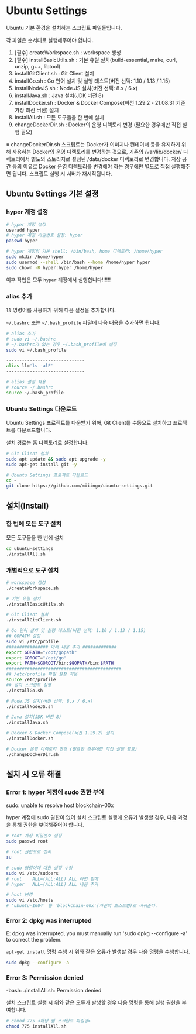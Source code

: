 # Ubuntu Settings

Ubuntu 기본 환경을 설치하는 스크립트 파일들입니다.

각 파일은 순서대로 실행해주어야 합니다.

1. [필수] createWorkspace.sh : workspace 생성
2. [필수] installBasicUtils.sh : 기본 유틸 설치(build-essential, make, curl, unzip, g++, libtool)
3. installGitClient.sh : Git Client 설치
4. installGo.sh : Go 언어 설치 및 실행 테스트(버전 선택: 1.10 / 1.13 / 1.15)
5. installNodeJS.sh : Node.JS 설치(버전 선택: 8.x / 6.x)
6. installJava.sh : Java 설치(JDK 버전 8)
7. installDocker.sh : Docker & Docker Compose(버전 1.29.2 - 21.08.31 기준 가장 최신 버전) 설치
8. installAll.sh : 모든 도구들을 한 번에 설치
9. changeDockerDir.sh : Docker의 운영 디렉토리 변경 (필요한 경우에만 직접 실행 필요)

※ changeDockerDir.sh 스크립트는 Docker가 이미지나 컨테이너 등을 유지하기 위해 사용하는 Docker의 운영 디렉토리를 변경하는 것으로, 기존의 /var/lib/docker/ 디렉토리에서 별도의 스토리지로 설정된 /data/docker 디렉토리로 변경합니다. 저장 공간 등의 이유로 Docker 운영 디렉토리를 변경해야 하는 경우에만 별도로 직접 실행해주면 됩니다. 스크립트 실행 시 서버가 재시작됩니다.


## Ubuntu Settings 기본 설정

### hyper 계정 설정

```sh
# hyper 계정 설정
useradd hyper
# hyper 계정 비밀번호 설정: hyper
passwd hyper

# hyper 계정의 기본 shell: /bin/bash, home 디렉토리: /home/hyper
sudo mkdir /home/hyper
sudo usermod --shell /bin/bash --home /home/hyper hyper
sudo chown -R hyper:hyper /home/hyper

```

이후 작업은 모두 `hyper` 계정에서 실행합니다!!!!!!


### alias 추가

`ll` 명령어를 사용하기 위해 다음 설정을 추가합니다.

`~/.bashrc` 또는 `~/.bash_profile` 파일에 다음 내용을 추가하면 됩니다.

```sh
# alias 추가
# sudo vi ~/.bashrc
# ~/.bashrc가 없는 경우 ~/.bash_profile에 설정
sudo vi ~/.bash_profile

------------------------------
alias ll='ls -alF'
------------------------------

# alias 설정 적용
# source ~/.bashrc
source ~/.bash_profile

```


### Ubuntu Settings 다운로드

Ubuntu Settings 프로젝트를 다운받기 위해, Git Client를 수동으로 설치하고 프로젝트를 다운로드합니다.

설치 경로는 홈 디렉토리로 설정합니다.

```sh
# Git Client 설치
sudo apt update && sudo apt upgrade -y
sudo apt-get install git -y

# Ubuntu Settings 프로젝트 다운로드
cd ~
git clone https://github.com/miiingo/ubuntu-settings.git
```


## 설치(Install)


### 한 번에 모든 도구 설치

모든 도구들을 한 번에 설치
```sh
cd ubuntu-settings
./installAll.sh

```

### 개별적으로 도구 설치

```sh
# workspace 생성
./createWorkspace.sh

# 기본 유틸 설치
./installBasicUtils.sh

# Git Client 설치
./installGitClient.sh

# Go 언어 설치 및 실행 테스트(버전 선택: 1.10 / 1.13 / 1.15)
## GOPATH 설정
sudo vi /etc/profile
################ 아래 내용 추가 #############
export GOPATH="/opt/gopath"
export GOROOT="/opt/go"
export PATH=$GOROOT/bin:$GOPATH/bin:$PATH
############################################
## /etc/profile 파일 설정 적용
source /etc/profile
## 설치 스크립트 실행
./installGo.sh

# Node.JS 설치(버전 선택: 8.x / 6.x)
./installNodeJS.sh

# Java 설치(JDK 버전 8)
./installJava.sh

# Docker & Docker Compose(버전 1.29.2) 설치
./installDocker.sh

# Docker 운영 디렉토리 변경 (필요한 경우에만 직접 실행 필요)
./changeDockerDir.sh

```


## 설치 시 오류 해결


### Error 1: hyper 계정에 sudo 권한 부여

sudo: unable to resolve host blockchain-00x

hyper 계정에 sudo 권한이 없어 설치 스크립트 실행에 오류가 발생할 경우, 다음 과정을 통해 권한을 부여해주어야 합니다.

```sh
# root 계정 비밀번호 설정
sudo passwd root

# root 권한으로 접속
su

# sudo 명령어에 대한 설정 수정
sudo vi /etc/sudoers
# root    ALL=(ALL:ALL) ALL 라인 밑에
# hyper   ALL=(ALL:ALL) ALL 내용 추가

# host 변경
sudo vi /etc/hosts
# 'ubuntu-1604' 를 'blockchain-00x'(자신의 호스트명)로 바꿔준다.

```


### Error 2: dpkg was interrupted 

E: dpkg was interrupted, you must manually run 'sudo dpkg --configure -a' to correct the problem.

`apt-get install` 명령 수행 시 위와 같은 오류가 발생할 경우 다음 명령을 수행합니다.

```sh
sudo dpkg --configure -a

```


### Error 3: Permission denied

-bash: ./installAll.sh: Permission denied

설치 스크립트 실행 시 위와 같은 오류가 발생할 경우 다음 명령을 통해 실행 권한을 부여합니다.

```sh
# chmod 775 <해당 쉘 스크립트 파일명>
chmod 775 installAll.sh

```
